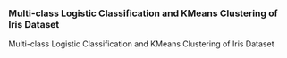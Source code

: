 ### Multi-class Logistic Classification and KMeans Clustering of Iris Dataset
Multi-class Logistic Classification and KMeans Clustering of Iris Dataset
